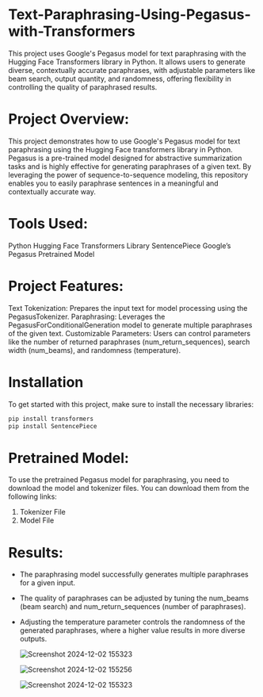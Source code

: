 # Text-Paraphrasing-Using-Pegasus-with-Transformers
This project uses Google's Pegasus model for text paraphrasing with the Hugging Face Transformers library in Python. It allows users to generate diverse, contextually accurate paraphrases, with adjustable parameters like beam search, output quantity, and randomness, offering flexibility in controlling the quality of paraphrased results.

# Project Overview:
This project demonstrates how to use Google's Pegasus model for text paraphrasing using the Hugging Face transformers library in Python. Pegasus is a pre-trained model designed for abstractive summarization tasks and is highly effective for generating paraphrases of a given text. By leveraging the power of sequence-to-sequence modeling, this repository enables you to easily paraphrase sentences in a meaningful and contextually accurate way.

# Tools Used:
Python
Hugging Face Transformers Library
SentencePiece
Google’s Pegasus Pretrained Model

# Project Features:
Text Tokenization: Prepares the input text for model processing using the PegasusTokenizer.
Paraphrasing: Leverages the PegasusForConditionalGeneration model to generate multiple paraphrases of the given text.
Customizable Parameters: Users can control parameters like the number of returned paraphrases (num_return_sequences), search width (num_beams), and randomness (temperature).

# Installation
To get started with this project, make sure to install the necessary libraries:

```bash
pip install transformers
pip install SentencePiece
```

# Pretrained Model:
To use the pretrained Pegasus model for paraphrasing, you need to download the model and tokenizer files. You can download them from the following links:

1. Tokenizer File
2. Model File

# Results:
- The paraphrasing model successfully generates multiple paraphrases for a given input.
- The quality of paraphrases can be adjusted by tuning the num_beams (beam search) and num_return_sequences (number of paraphrases).
- Adjusting the temperature parameter controls the randomness of the generated paraphrases, where a higher value results in more diverse outputs.

  ![Screenshot 2024-12-02 155323](https://github.com/user-attachments/assets/4f0096c9-f7be-40f5-8134-ac4be1f37077)

  ![Screenshot 2024-12-02 155256](https://github.com/user-attachments/assets/b34931a5-8391-4d3c-a986-e7869fffbb53)

  ![Screenshot 2024-12-02 155323](https://github.com/user-attachments/assets/43a11ddd-2b65-422a-860f-6187d82e3cda)


  

